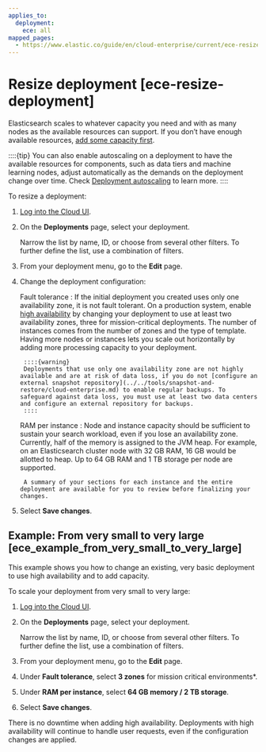 ```yaml
---
applies_to:
  deployment:
    ece: all
mapped_pages:
  - https://www.elastic.co/guide/en/cloud-enterprise/current/ece-resize-deployment.html
---
```


# Resize deployment [ece-resize-deployment]

Elasticsearch scales to whatever capacity you need and with as many nodes as the available resources can support. If you don’t have enough available resources, [add some capacity first](../../maintenance/ece/scale-out-installation.md).

::::{tip} 
You can also enable autoscaling on a deployment to have the available resources for components, such as data tiers and machine learning nodes, adjust automatically as the demands on the deployment change over time. Check [Deployment autoscaling](../../autoscaling.md) to learn more.
::::

To resize a deployment:

1. [Log into the Cloud UI](log-into-cloud-ui.md).
2. On the **Deployments** page, select your deployment.

    Narrow the list by name, ID, or choose from several other filters. To further define the list, use a combination of filters.

3. From your deployment menu, go to the **Edit** page.
4. Change the deployment configuration:

    Fault tolerance
    :   If the initial deployment you created uses only one availability zone, it is not fault tolerant. On a production system, enable [high availability](ece-ha.md) by changing your deployment to use at least two availability zones, three for mission-critical deployments. The number of instances comes from the number of zones and the type of template. Having more nodes or instances lets you scale out horizontally by adding more processing capacity to your deployment.

        ::::{warning} 
        Deployments that use only one availability zone are not highly available and are at risk of data loss, if you do not [configure an external snapshot repository](../../tools/snapshot-and-restore/cloud-enterprise.md) to enable regular backups. To safeguard against data loss, you must use at least two data centers and configure an external repository for backups.
        ::::


    RAM per instance
    :   Node and instance capacity should be sufficient to sustain your search workload, even if you lose an availability zone. Currently, half of the memory is assigned to the JVM heap. For example, on an Elasticsearch cluster node with 32 GB RAM, 16 GB would be allotted to heap. Up to 64 GB RAM and 1 TB storage per node are supported.

        A summary of your sections for each instance and the entire deployment are available for you to review before finalizing your changes.

5. Select **Save changes**.


## Example: From very small to very large [ece_example_from_very_small_to_very_large] 

This example shows you how to change an existing, very basic deployment to use high availability and to add capacity.

To scale your deployment from very small to very large:

1. [Log into the Cloud UI](log-into-cloud-ui.md).
2. On the **Deployments** page, select your deployment.

    Narrow the list by name, ID, or choose from several other filters. To further define the list, use a combination of filters.

3. From your deployment menu, go to the **Edit** page.
4. Under **Fault tolerance**, select **3 zones** for mission critical environments*.
5. Under **RAM per instance**, select **64 GB memory / 2 TB storage**.
6. Select **Save changes**.

There is no downtime when adding high availability. Deployments with high availability will continue to handle user requests, even if the configuration changes are applied.

